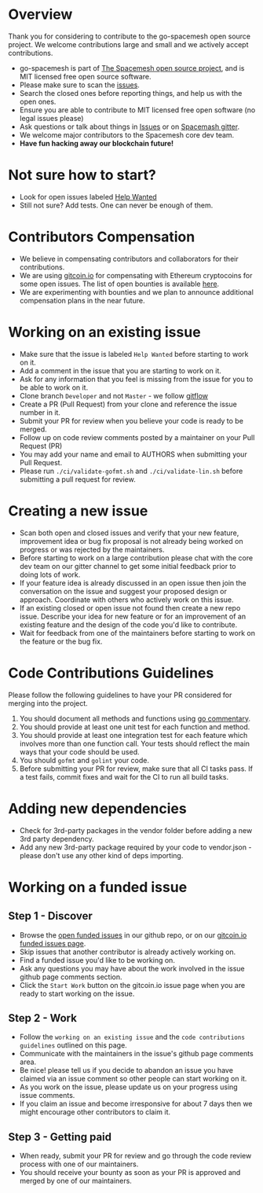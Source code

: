 # Overview
Thank you for considering to contribute to the go-spacemesh open source project. We welcome contributions large and small and we actively accept contributions.

- go-spacemesh is part of [The Spacemesh open source project](https://spacemesh.io), and is MIT licensed free open source software.
- Please make sure to scan the [issues](https://github.com/spacemeshos/go-spacemesh/issues). 
- Search the closed ones before reporting things, and help us with the open ones.
- Ensure you are able to contribute to MIT licensed free open software (no legal issues please)
- Ask questions or talk about things in [Issues](https://github.com/spacemeshos/go-spacemesh/issues) or on [Spacemash 
gitter](https://gitter.im/spacemesh-os/Lobby).
- We welcome major contributors to the Spacemesh core dev team.
- **Have fun hacking away our blockchain future!**

# Not sure how to start?
- Look for open issues labeled [Help Wanted](https://github.com/spacemeshos/go-spacemesh/issues)
- Still not sure? Add tests. One can never be enough of them.

# Contributors Compensation
- We believe in compensating contributors and collaborators for their contributions.
- We are using [gitcoin.io](https://gitcoin.io) for compensating with Ethereum cryptocoins for some open issues. The list of open bounties is available [here](https://gitcoin.co/profile/spacemeshos).
- We are experimenting with bounties and we plan to announce additional compensation plans in the near future.

# Working on an existing issue
- Make sure that the issue is labeled `Help Wanted` before starting to work on it.
- Add a comment in the issue that you are starting to work on it.
- Ask for any information that you feel is missing from the issue for you to be able to work on it.
- Clone branch `Developer` and not `Master` - we follow [gitflow](https://datasift.github.io/gitflow/IntroducingGitFlow.html)
- Create a PR (Pull Request) from your clone and reference the issue number in it.
- Submit your PR for review when you believe your code is ready to be merged.
- Follow up on code review comments posted by a maintainer on your Pull Request (PR)
- You may add your name and email to AUTHORS when submitting your Pull Request.
- Please run `./ci/validate-gofmt.sh` and `./ci/validate-lin.sh` before submitting a pull request for review.

# Creating a new issue
- Scan both open and closed issues and verify that your new feature, improvement idea or bug fix proposal is not already being worked on progress or was rejected by the maintainers.
- Before starting to work on a large contribution please chat with the core dev team on our gitter channel to get some initial feedback prior to doing lots of work.
- If your feature idea is already discussed in an open issue then join the conversation on the issue and suggest your proposed design or approach. Coordinate with others who actively work on this issue.
- If an existing closed or open issue not found then create a new repo issue. Describe your idea for new feature or for an improvement of an existing feature and the design of the code you'd like to contribute.
- Wait for feedback from one of the maintainers before starting to work on the feature or the bug fix.

# Code Contributions Guidelines
Please follow the following guidelines to have your PR considered for merging into the project.

1. You should document all methods and functions using [go commentary](https://golang.org/doc/effective_go.html#commentary).  
2. You should provide at least one unit test for each function and method.
3. You should provide at least one integration test for each feature which involves more than one function call. Your tests should reflect the main ways that your code should be used.
4. You should `gofmt` and `golint` your code.
5. Before submitting your PR for review, make sure that all CI tasks pass. If a test fails, commit fixes and wait for the CI to run all build tasks.

# Adding new dependencies
- Check for 3rd-party packages in the vendor folder before adding a new 3rd party dependency.
- Add any new 3rd-party package required by your code to vendor.json - please don't use any other kind of deps importing.

# Working on a funded issue 

## Step 1 - Discover
- Browse the [open funded issues](https://github.com/spacemeshos/go-spacemesh/labels/funded) in our github repo, or on our [gitcoin.io funded issues page](https://gitcoin.co/profile/spacemeshos).
- Skip issues that another contributor is already actively working on.
- Find a funded issue you'd like to be working on.
- Ask any questions you may have about the work involved in the issue github page comments section.
- Click the `Start Work` button on the gitcoin.io issue page when you are ready to start working on the issue.

## Step 2 - Work
- Follow the `working on an existing issue` and the `code contributions guidelines` outlined on this page.
- Communicate with the maintainers in the issue's github page comments area.
- Be nice! please tell us if you decide to abandon an issue you have claimed via an issue comment so other people can start working on it.
- As you work on the issue, please update us on your progress using issue comments.
- If you claim an issue and become irresponsive for about 7 days then we might encourage other contributors to claim it.

## Step 3 - Getting paid
- When ready, submit your PR for review and go through the code review process with one of our maintainers.
- You should receive your bounty as soon as your PR is approved and merged by one of our maintainers. 
